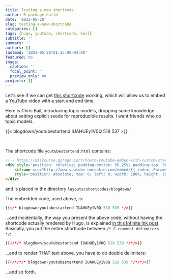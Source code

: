 ```yaml
---
title: Testing a new shortcode
author: R package build
date: '2021-05-20'
slug: testing-a-new-shortcode
categories: []
tags: [hugo, youtube, shortcode, bail]
subtitle: ''
summary: ''
authors: []
lastmod: '2021-05-20T21:15:00-04:00'
featured: no
image:
  caption: ''
  focal_point: ''
  preview_only: no
projects: []
---
```


Let's see if we can get [this shortcode](https://discourse.gohugo.io/t/howto-youtube-embed-with-custom-start-time/7060/6) working, which will allow us to embed a YouTube video with a start and end time.

Here is Chris Bail, introducing topic models, dropping some knowledge about setting explicit seeds for reproducible results. I want friends who do topic models.

{{< blogdown/youtubestartend IUAHUEy1V0Q 518 537 >}}

<br />

The shortcode file `youtubestartend.html` contains:

```html
<!-- https://discourse.gohugo.io/t/howto-youtube-embed-with-custom-start-time/7060/6 -->
<div style="position: relative; padding-bottom: 56.25%; padding-top: 30px; height: 0; overflow: hidden;">
    <iframe src="http://www.youtube-nocookie.com/embed/{{ index .Params 0 }}?start={{ index .Params 1 }}&end={{ index .Params 2}}"
    style="position: absolute; top: 0; left: 0; width: 100%; height: 100%;" allowfullscreen frameborder="0" title="YouTube Video"></iframe>
</div>
```

and is placed in the directory `layouts/shortcodes/blogdown/`.

The embedded code, used above, is:

```r
{{</* blogdown/youtubestartend IUAHUEy1V0Q 518 539 */>}}
```

...and incidentally, the way you present the above code, without having the shortcode actually rendered by Hugo, is explained [in this Infinite Ink post](https://www.ii.com/hugo-tips-fragments/#_11_escaping_hugo_shortcodes). Basically, you put the entire shortcode between `/* C comment delimiters */`:

```r
{{</*/* blogdown/youtubestartend IUAHUEy1V0Q 518 539 */*/>}}
```

...and to render THAT text above, you have to do double delimiters:

```r
{{</*/*/* blogdown/youtubestartend IUAHUEy1V0Q 518 539 */*/*/>}}
```

...and so forth.
